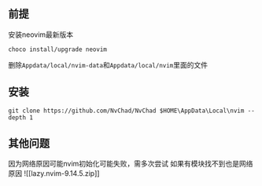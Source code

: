 ## 前提
安装neovim最新版本
```shell
choco install/upgrade neovim
```
删除`Appdata/local/nvim-data`和`Appdata/local/nvim`里面的文件
## 安装
```shell
git clone https://github.com/NvChad/NvChad $HOME\AppData\Local\nvim --depth 1
```
## 其他问题
因为网络原因可能nvim初始化可能失败，需多次尝试
如果有模块找不到也是网络原因
![[lazy.nvim-9.14.5.zip]]